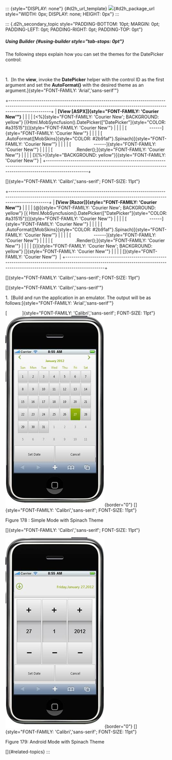 ::: {style="DISPLAY: none"}
[](ms-xhelp:///?Id=d2h_url_template){#d2h_url_template} ![](!package_url!){#d2h_package_url style="WIDTH: 0px; DISPLAY: none; HEIGHT: 0px"}
:::

::: {.d2h_secondary_topic style="PADDING-BOTTOM: 10pt; MARGIN: 0pt; PADDING-LEFT: 0pt; PADDING-RIGHT: 0pt; PADDING-TOP: 0pt"}
##### Using Builder {#using-builder style="tab-stops: 0pt"}

The following steps explain how you can set the themes for the DatePicker control:

 

1.  [In the **view**, invoke the **DatePicker** helper with the control ID as the first argument and set the **AutoFormat()** with the desired theme as an argument.]{style="FONT-FAMILY: 'Arial','sans-serif'"}

+--------------------------------------------------------------------------------------------------------------------------------------------------------------------------------+
| **[View \[ASPX\]]{style="FONT-FAMILY: 'Courier New'"}**                                                                                                                        |
|                                                                                                                                                                                |
| [\<%]{style="FONT-FAMILY: 'Courier New'; BACKGROUND: yellow"} [{Html.MobSyncfusion().DatePicker([\"DatePicker\"]{style="COLOR: #a31515"})]{style="FONT-FAMILY: 'Courier New'"} |
|                                                                                                                                                                                |
| [                  \-\-\-\-\--]{style="FONT-FAMILY: 'Courier New'"}                                                                                                            |
|                                                                                                                                                                                |
| [                  .AutoFormat([MobSkins]{style="COLOR: #2b91af"}.Spinach)]{style="FONT-FAMILY: 'Courier New'"}                                                                |
|                                                                                                                                                                                |
| [                  \-\-\-\-\--]{style="FONT-FAMILY: 'Courier New'"}                                                                                                            |
|                                                                                                                                                                                |
| [                  .Render();]{style="FONT-FAMILY: 'Courier New'"}                                                                                                             |
|                                                                                                                                                                                |
| [}[%\>]{style="BACKGROUND: yellow"}]{style="FONT-FAMILY: 'Courier New'"}                                                                                                       |
+--------------------------------------------------------------------------------------------------------------------------------------------------------------------------------+

[]{style="FONT-FAMILY: 'Calibri','sans-serif'; FONT-SIZE: 11pt"} 

+-------------------------------------------------------------------------------------------------------------------------------------------------------------------------------+
| **[View \[Razor\]]{style="FONT-FAMILY: 'Courier New'"}**                                                                                                                      |
|                                                                                                                                                                               |
| [@]{style="FONT-FAMILY: 'Courier New'; BACKGROUND: yellow"} [{ Html.MobSyncfusion().DatePicker([\"DatePicker\"]{style="COLOR: #a31515"})]{style="FONT-FAMILY: 'Courier New'"} |
|                                                                                                                                                                               |
| [                  \-\-\-\-\--]{style="FONT-FAMILY: 'Courier New'"}                                                                                                           |
|                                                                                                                                                                               |
| [                  .AutoFormat([MobSkins]{style="COLOR: #2b91af"}.Spinach)]{style="FONT-FAMILY: 'Courier New'"}                                                               |
|                                                                                                                                                                               |
| [                  \-\-\-\-\--]{style="FONT-FAMILY: 'Courier New'"}                                                                                                           |
|                                                                                                                                                                               |
| [                  .Render();]{style="FONT-FAMILY: 'Courier New'"}                                                                                                            |
|                                                                                                                                                                               |
| [}]{style="FONT-FAMILY: 'Courier New'; BACKGROUND: yellow"} []{style="FONT-FAMILY: 'Courier New'"}                                                                            |
|                                                                                                                                                                               |
| []{style="FONT-FAMILY: 'Courier New'"}                                                                                                                                        |
+-------------------------------------------------------------------------------------------------------------------------------------------------------------------------------+

[]{style="FONT-FAMILY: 'Calibri','sans-serif'; FONT-SIZE: 11pt"} 

[]{style="FONT-FAMILY: 'Calibri','sans-serif'"} 

1.  [Build and run the application in an emulator. The output will be as follows:]{style="FONT-FAMILY: 'Arial','sans-serif'"}

[            ]{style="FONT-FAMILY: 'Calibri','sans-serif'; FONT-SIZE: 11pt"} ![](ImagesExt/image103_106.jpg){border="0"} []{style="FONT-FAMILY: 'Calibri','sans-serif'; FONT-SIZE: 11pt"}

Figure 178 : Simple Mode with Spinach Theme

[]{style="FONT-FAMILY: 'Calibri','sans-serif'; FONT-SIZE: 11pt"} 

![](ImagesExt/image103_107.jpg){border="0"} []{style="FONT-FAMILY: 'Calibri','sans-serif'; FONT-SIZE: 11pt"}

Figure 179: Android Mode with Spinach Theme

[]{#related-topics}
:::
